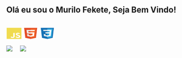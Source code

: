 ## Olá eu sou o Murilo Fekete, Seja Bem Vindo!

  
  <div style="display: inline_block"><br>
    <img align="center" alt="Murilo-Js" height="30" width="40" src="https://raw.githubusercontent.com/devicons/devicon/master/icons/javascript/javascript-plain.svg">
    <img align="center" alt="Murilo-HTML" height="30" width="40" src="https://raw.githubusercontent.com/devicons/devicon/master/icons/html5/html5-original.svg">
    <img align="center" alt="Murilo-CSS" height="30" width="40" src="https://raw.githubusercontent.com/devicons/devicon/master/icons/css3/css3-original.svg">
  </div>
    
   <br>
  <div style="display: flex; align-items: center;">
    <a href="https://www.instagram.com/mm_fekete/?theme=dark" target="_blank">
      <img src="https://img.shields.io/badge/-Instagram-%23E4405F?style=for-the-badge&logo=instagram&logoColor=white" target="_blank">
    </a>
    
    
  <a href="https://www.linkedin.com/in/murilo-fekete-9566a7264/" target="_blank" style="margin-left: 20px;">
      <img src="https://img.shields.io/badge/-LinkedIn-%230077B5?style=for-the-badge&logo=linkedin&logoColor=white" target="_blank">
    </a>
  </div>
